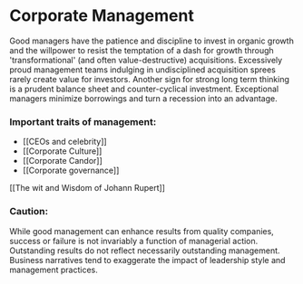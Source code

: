 # Corporate Management
Good managers have the patience and discipline to invest in organic growth and the willpower to resist the temptation of a dash for growth through 'transformational' (and often value-destructive) acquisitions. Excessively proud management teams indulging in undisciplined acquisition sprees rarely create value for investors. Another sign for strong long term thinking is  a prudent balance sheet and counter-cyclical investment. Exceptional managers minimize borrowings and turn a recession into an advantage.


### Important traits of management:
- [[CEOs and celebrity]]
- [[Corporate Culture]]
- [[Corporate Candor]]
- [[Corporate governance]]


[[The wit and Wisdom of Johann Rupert]]



### Caution:
While good management can enhance results from quality companies, success or failure is not invariably a function of managerial action. Outstanding results do not reflect necessarily outstanding management. Business narratives tend to exaggerate the impact of leadership style and management practices.


